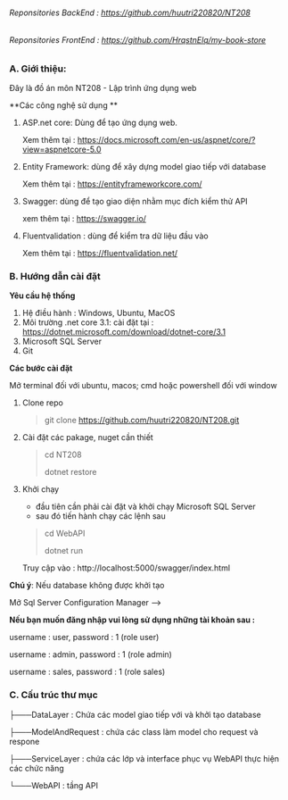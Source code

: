 ###### Reponsitories BackEnd : https://github.com/huutri220820/NT208

###### Reponsitories FrontEnd : https://github.com/HrqstnElq/my-book-store

### A. Giới thiệu:

Đây là đồ án môn NT208 - Lập trình ứng dụng web

**Các công nghệ sử dụng **

1. ASP.net core: Dùng để tạo ứng dụng web.

   Xem thêm tại : https://docs.microsoft.com/en-us/aspnet/core/?view=aspnetcore-5.0

2. Entity Framework: dùng để xây dựng model giao tiếp với database

   Xem thêm tại : https://entityframeworkcore.com/

3. Swagger: dùng để tạo giao diện nhằm mục đích kiểm thử API

   xem thêm tại : https://swagger.io/

4. Fluentvalidation : dùng để kiểm tra dữ liệu đầu vào

   Xem thêm tại : https://fluentvalidation.net/

### B. Hướng dẫn cài đặt 

**Yêu cầu hệ thống**

1. Hệ điều hành : Windows, Ubuntu, MacOS 
2. Môi trường .net core 3.1: cài đặt tại : https://dotnet.microsoft.com/download/dotnet-core/3.1
3. Microsoft SQL Server 
4. Git

**Các bước cài đặt**

Mở terminal đối với ubuntu, macos; cmd hoặc powershell đối với window 

1. Clone repo 

   > git clone  https://github.com/huutri220820/NT208.git

2. Cài đặt các pakage, nuget cần thiết

   > cd NT208 
   >
   > dotnet restore

3. Khởi chạy 

   - đầu tiên cần phải cài đặt và khởi chạy Microsoft SQL Server
   - sau đó tiến hành chạy các lệnh sau

   > cd WebAPI
   >
   > dotnet run

   Truy cập vào : http://localhost:5000/swagger/index.html

**Chú ý**: Nếu database không được khởi tạo 

Mở Sql Server Configuration Manager --> 

**Nếu bạn muốn đăng nhập vui lòng sử dụng những tài khoản sau :** 

username : user, password : 1 (role user)

username : admin, password : 1 (role admin)

username : sales, password : 1 (role sales)

### C. Cấu trúc thư mục 

├───DataLayer : Chứa các model giao tiếp với và khởi tạo database

├───ModelAndRequest : chứa các class làm model cho request và respone 

├───ServiceLayer : chứa các lớp và interface phục vụ WebAPI thực hiện các chức năng

└───WebAPI : tầng API



